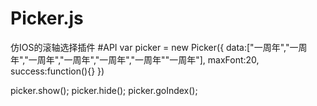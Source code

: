 ﻿# Picker.js
仿IOS的滚轴选择插件
#API
var picker = new Picker({
  data:["一周年","一周年","一周年","一周年","一周年","一周年""一周年"],
  maxFont:20,
  success:function(){}
})

picker.show();
picker.hide();
picker.goIndex();